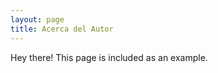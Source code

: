```yaml
---
layout: page
title: Acerca del Autor
---
```


<p class="message">
  Hey there! This page is included as an example.
</p>
